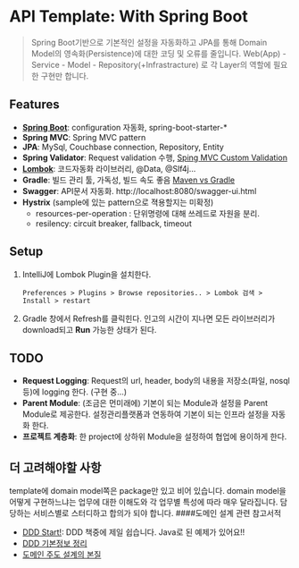 # API Template: With Spring Boot

> Spring Boot기반으로 기본적인 설정을 자동화하고 JPA를 통해 Domain Model의 영속화(Persistence)에 대한 코딩 및 오류를 줄입니다. 
Web(App) - Service - Model - Repository(+Infrastracture) 로 각 Layer의 역할에 필요한 구현만 합니다.

## Features
- **[Spring Boot](https://spring.io/projects/spring-boot)**: configuration 자동화, spring-boot-starter-*
- **Spring MVC**: Spring MVC pattern
- **JPA**: MySql, Couchbase connection, Repository, Entity
- **Spring Validator**: Request validation 수행, [Sping MVC Custom Validation](https://www.baeldung.com/spring-mvc-custom-validator)
- **[Lombok](https://projectlombok.org/features/all)**: 코드자동화 라이브러리, @Data, @Slf4j...
- **Gradle**: 빌드 관리 툴, 가독성, 빌드 속도 좋음 [Maven vs Gradle](https://bkim.tistory.com/13)
- **Swagger**: API문서 자동화. http://localhost:8080/swagger-ui.html
- **Hystrix** (sample에 있는 pattern으로 젹용할지는 미확정)
    - resources-per-operation : 단위명령에 대해 쓰레드로 자원을 분리.
    - resilency: circuit breaker, fallback, timeout 

## Setup
1. IntelliJ에 Lombok Plugin을 설치한다.
    ```
    Preferences > Plugins > Browse repositories.. > Lombok 검색 > Install > restart
    ```
2. Gradle 창에서 Refresh를 클릭힌다. 인고의 시간이 지나면 모든 라이브러리가 download되고 **Run** 가능한 상태가 된다.

## TODO
- **Request Logging**: Request의 url, header, body의 내용을 저장소(파일, nosql 등)에 logging 한다. (구현 중...)
- **Parent Module**: (조금은 먼미래에) 기본이 되는 Module과 설정을 Parent Module로 제공한다. 설정관리플랫폼과 연동하여 기본이 되는 인프라 설정을 자동화 한다.
- **프로젝트 계층화**: 한 project에 상하위 Module을 설정하여 협업에 용이하게 한다.

## 더 고려해야할 사항
template에 domain model쪽은 package만 있고 비어 있습니다. domain model을 어떻게 구현하느냐는 업무에 대한 이해도와 각 업무별 특성에 따라 매우 달라집니다.
담당하는 서비스별로 스터디하고 합의가 되야 합니다.
####도메인 설계 관련 참고서적
- [DDD Start!](http://www.aladin.co.kr/shop/wproduct.aspx?ItemId=84000742): DDD 책중에 제일 쉽습니다. Java로 된 예제가 있어요!!
- [DDD 기본정보 정리](https://nesoy.github.io/articles/2018-08/DDD-Architecture)  
- [도메인 주도 설계의 본질](https://www.slideshare.net/baejjae93/ss-27536729)
